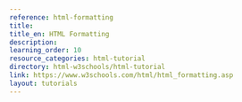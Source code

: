 ```yaml
---
reference: html-formatting
title:
title_en: HTML Formatting
description:
learning_order: 10
resource_categories: html-tutorial
directory: html-w3schools/html-tutorial
link: https://www.w3schools.com/html/html_formatting.asp
layout: tutorials
---
```

